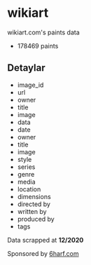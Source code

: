 # wikiart
wikiart.com's paints data

* 178469 paints

## Detaylar
* image_id
* url
* owner
* title
* image
* data
 * date
 * owner
 * title
 * image
 * style
 * series
 * genre
 * media
 * location
 * dimensions
 * directed by
 * written by
 * produced by
 * tags

Data scrapped at **12/2020**

Sponsored by [6harf.com](https://6harf.com "web tasarım")
